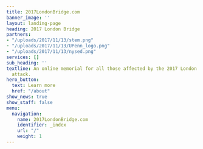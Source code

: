 ```yaml
---
title: 2017LondonBridge.com
banner_image: ''
layout: landing-page
heading: 2017 London Bridge
partners:
- "/uploads/2017/11/13/stem.png"
- "/uploads/2017/11/13/UPenn_logo.png"
- "/uploads/2017/11/13/nysed.png"
services: []
sub_heading: ''
textline: An online memorial for all those affected by the 2017 London Bridge terror
  attack.
hero_button:
  text: Learn more
  href: "/about"
show_news: true
show_staff: false
menu:
  navigation:
    name: 2017LondonBridge.com
    identifier: _index
    url: "/"
    weight: 1
---
```

